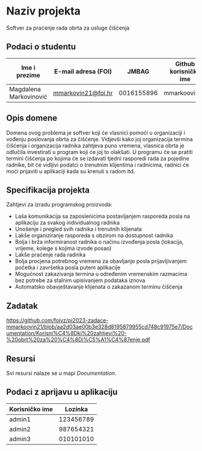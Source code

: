 # Naziv projekta
Softver za praćenje rada obrta za usluge čišćenja

## Podaci o studentu

Ime i prezime | E-mail adresa (FOI) | JMBAG | Github korisničko ime
------------  | ------------------- | ----- | ---------------------
Magdalena Markovinović | mmarkovin21@foi.hr | 0016155896 | mmarkoovin21


## Opis domene 
Domena ovog problema je softver koji će vlasnici pomoći u organizaciji i vođenju poslovanja obrta za čišćenje. Vidjevši kako joj organizacija termina čišćenja i organizacija radnika zahtjeva puno vremena, vlasnica obrta je odlučila investirati u program koji će joj to olakšati. U programu će se pratiti termini čišćenja po kojima će se izdavati tjedni rasporedi rada za pojedine radnike, bit će vidljivi podatci o trenutnim klijentima i radnicima, radnici će moći prijaviti u aplikaciji kada su krenuli s radom itd.

## Specifikacija projekta
Zahtjevi za izradu programskog proizvoda:
- Laša komunikacija sa zaposlenicima postavljanjem rasporeda posla na aplikaciju za svakog individualnog radnika
- Unošenje i pregled svih radnika i trenutnih klijenata
- Lakše organiziranje rasporeda s obzirom na dostupnost radnika
- Bolja i brža informiranost radnika o načinu izvođenja posla (lokacija, vrijeme, kolege s kojima izvode posao)
- Lakše praćenje rada radnika 
- Bolja procjena potrebnog vremena za obavljanje posla prijavljivanjem početka i završetka posla putem aplikacije
- Mogućnost zakazivanja termina u određenim vremenskim razmacima bez potrebe za stalnim upisivanjem podataka iznova
- Automatsko obavještavanje klijenata o zakazanom terminu čišćenja

## Zadatak

https://github.com/foivz/pi2023-zadace-mmarkoovin21/blob/aa2d03ae00b3e328d8195879955cd748c91975e7/Documentation/Korisni%C4%8Dki%20zahtjevi%20-%20obrt%20za%20%C4%8Di%C5%A1%C4%87enje.pdf

## Resursi
Svi resursi nalaze se u mapi _Documentation_.

## Podaci z aprijavu u aplikaciju
Korisničko ime | Lozinka 
------------  | ------------------- 
admin1 | 123456789 
admin2 | 987654321
admin3 | 010101010 
